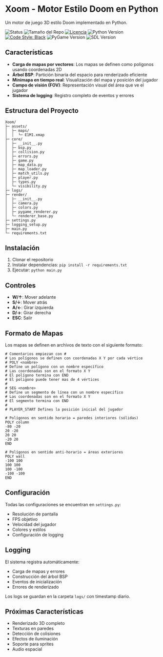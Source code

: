# Xoom - Motor Estilo Doom en Python

Un motor de juego 3D estilo Doom implementado en Python.

![Status](https://img.shields.io/badge/status-En%20Desarrollo-blue)
![Tamaño del Repo](https://img.shields.io/github/repo-size/Xardax88/DiamiPyBot)
[![Licencia](https://img.shields.io/github/license/Xardax88/DiamiPyBot)](LICENSE)
![Python Version](https://img.shields.io/badge/Python-3.11%2B-blue?logo=python&logoColor=white)
[![Code Style: Black](https://img.shields.io/badge/code%20style-black-000000.svg?logo=Black)](https://github.com/psf/black)
![PyGame Version](https://img.shields.io/badge/PyGame-2.6+-blue?logo=pygame&logoColor=white)
![SDL Version](https://img.shields.io/badge/SDL-2.28+-blue?logo=libsdl&logoColor=white)



## Características

- **Carga de mapas por vectores**: Los mapas se definen como polígonos usando coordenadas 2D
- **Árbol BSP**: Partición binaria del espacio para renderizado eficiente
- **Minimapa en tiempo real**: Visualización del mapa y posición del jugador
- **Campo de visión (FOV)**: Representación visual del área que ve el jugador
- **Sistema de logging**: Registro completo de eventos y errores

## Estructura del Proyecto

```
Xoom/
├─ assets/
│  ├─ maps/
│  │  └─ E1M1.xmap
├─ core/
│  ├─ __init__.py
│  ├─ bsp.py
│  ├─ collision.py
│  ├─ errors.py
│  ├─ game.py
│  ├─ map_data.py
│  ├─ map_loader.py
│  ├─ match_utils.py
│  ├─ player.py
│  ├─ types.py
│  └─ visibility.py
├─ logs/
├─ render/
│  ├─ __init__.py
│  ├─ camera.py
│  ├─ colors.py
│  ├─ pygame_renderer.py
│  └─ renderer_base.py
├─ settings.py
├─ logging_setup.py
├─ main.py
└─ requirements.txt
```

## Instalación

1. Clonar el repositorio
2. Instalar dependencias: `pip install -r requirements.txt`
3. Ejecutar: `python main.py`

## Controles

- **W/↑**: Mover adelante
- **S/↓**: Mover atrás  
- **A/←**: Girar izquierda
- **D/→**: Girar derecha
- **ESC**: Salir

## Formato de Mapas

Los mapas se definen en archivos de texto con el siguiente formato:

```
# Comentarios empiezan con #
# Los polígonos se definen con coordenadas X Y por cada vértice
# POLY <nombre>
# Define un polígono con un nombre específico
# Las coordenadas son en el formato X Y
# El polígono termina con END
# El poligono puede tener mas de 4 vértices
#
# SEG <nombre>
# Define un segmento de línea con un nombre específico
# Las coordenadas son en el formato X Y
# El segmento termina con END
#
# PLAYER_START Defines la posición inicial del jugador

# Polígonos en sentido horario = paredes interiores (sólidas)
POLY column
-80 -20
20 -20
20 20
-20 20
END

# Polígonos en sentido anti-horario = áreas exteriores
POLY wall
-100 100
100 100
100 -100
-100 -100
END
```

## Configuración

Todas las configuraciones se encuentran en `settings.py`:

- Resolución de pantalla
- FPS objetivo
- Velocidad del jugador
- Colores y estilos
- Configuración de logging

## Logging

El sistema registra automáticamente:

- Carga de mapas y errores
- Construcción del árbol BSP
- Eventos de inicialización
- Errores de renderizado

Los logs se guardan en la carpeta `logs/` con timestamp diario.

## Próximas Características

- Renderizado 3D completo
- Texturas en paredes
- Detección de colisiones
- Efectos de iluminación
- Soporte para sprites
- Audio espacial